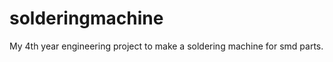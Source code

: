 solderingmachine
================

My 4th year engineering project to make a soldering machine for smd parts.
